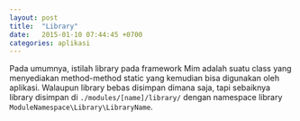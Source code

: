 ```yaml
---
layout: post
title:  "Library"
date:   2015-01-10 07:44:45 +0700
categories: aplikasi
---
```


Pada umumnya, istilah library pada framework Mim adalah suatu class yang menyediakan
method-method static yang kemudian bisa digunakan oleh aplikasi. Walaupun library
bebas disimpan dimana saja, tapi sebaiknya library disimpan di `./modules/[name]/library/`
dengan namespace library `ModuleNamespace\Library\LibraryName`.